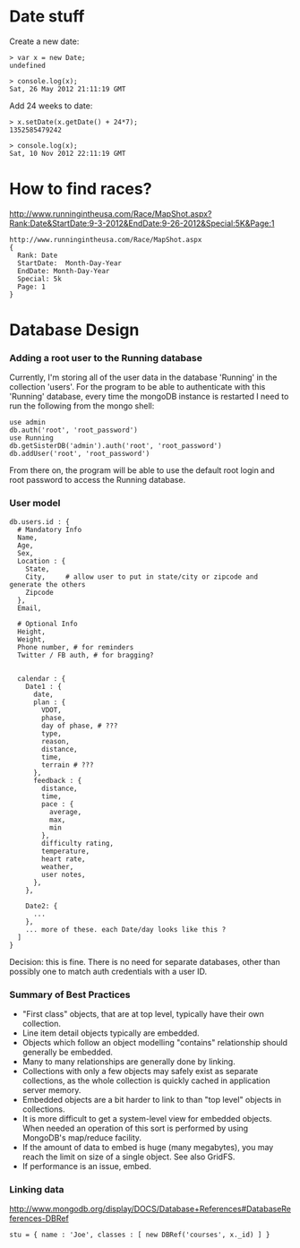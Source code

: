 # Date stuff

Create a new date:

    > var x = new Date;
    undefined
    
    > console.log(x);
    Sat, 26 May 2012 21:11:19 GMT

Add 24 weeks to date:

    > x.setDate(x.getDate() + 24*7);
    1352585479242

    > console.log(x);
    Sat, 10 Nov 2012 22:11:19 GMT

# How to find races?

http://www.runningintheusa.com/Race/MapShot.aspx?Rank:Date&StartDate:9-3-2012&EndDate:9-26-2012&Special:5K&Page:1

    http://www.runningintheusa.com/Race/MapShot.aspx
    {
      Rank: Date
      StartDate:  Month-Day-Year
      EndDate: Month-Day-Year
      Special: 5k
      Page: 1
    }

# Database Design
### Adding a root user to the Running database

Currently, I'm storing all of the user data in the database 'Running' in the collection 'users'.
For the program to be able to authenticate with this 'Running' database, every time the mongoDB
instance is restarted I need to run the following from the mongo shell:

    use admin
    db.auth('root', 'root_password')
    use Running
    db.getSisterDB('admin').auth('root', 'root_password')
    db.addUser('root', 'root_password')

From there on, the program will be able to use the default root login
and root password to access the Running database.

### User model

    db.users.id : {
      # Mandatory Info
      Name,
      Age,
      Sex,
      Location : {
        State,
        City,     # allow user to put in state/city or zipcode and generate the others
        Zipcode
      },
      Email,
  
      # Optional Info
      Height,
      Weight,
      Phone number, # for reminders
      Twitter / FB auth, # for bragging?
  
  
      calendar : {
        Date1 : {
          date,
          plan : {
            VDOT,
            phase,
            day of phase, # ???
            type,
            reason,
            distance,
            time,
            terrain # ???
          },
          feedback : {
            distance,
            time,
            pace : {
              average,
              max,
              min
            },
            difficulty rating,
            temperature,
            heart rate,
            weather,
            user notes,
          },
        },
  
        Date2: {
          ...
        },
        ... more of these. each Date/day looks like this ?
      ]
    }
  
Decision: this is fine. There is no need for separate databases, other than possibly
one to match auth credentials with a user ID. 

### Summary of Best Practices

* "First class" objects, that are at top level, typically have their own collection.
* Line item detail objects typically are embedded.
* Objects which follow an object modelling "contains" relationship should generally be embedded.
* Many to many relationships are generally done by linking.
* Collections with only a few objects may safely exist as separate collections, as the whole collection is quickly cached in application server memory.
* Embedded objects are a bit harder to link to than "top level" objects in collections.
* It is more difficult to get a system-level view for embedded objects. When needed an operation of this sort is performed by using MongoDB's map/reduce facility.
* If the amount of data to embed is huge (many megabytes), you may reach the limit on size of a single object. See also GridFS.
* If performance is an issue, embed.

### Linking data

http://www.mongodb.org/display/DOCS/Database+References#DatabaseReferences-DBRef

` stu = { name : 'Joe', classes : [ new DBRef('courses', x._id) ] } `
